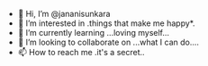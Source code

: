 - 👋 Hi, I’m @jananisunkara
- 👀 I’m interested in .things that make me happy*.
- 🌱 I’m currently learning ...loving myself...
- 💞️ I’m looking to collaborate on ...what I can do....
- 📫 How to reach me .it's a secret..

<!---
jananisunkara/jananisunkara is a ✨ special ✨ repository because its `README.md` (this file) appears on your GitHub profile.
You can click the Preview link to take a look at your changes.
--->
